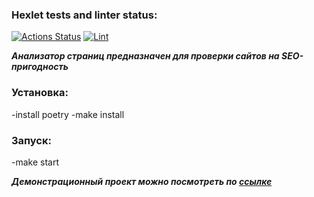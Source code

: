 ### Hexlet tests and linter status:
[![Actions Status](https://github.com/Johnny32id/python-project-83/actions/workflows/hexlet-check.yml/badge.svg)](https://github.com/Johnny32id/python-project-83/actions)
[![Lint](https://github.com/Johnny32id/python-project-83/actions/workflows/lint.yml/badge.svg)](https://github.com/Johnny32id/python-project-83/actions/workflows/lint.yml)

***Анализатор страниц предназначен для проверки сайтов на SEO-пригодность***

### Установка:
-install poetry
-make install

### Запуск:
-make start

***Демонстрационный проект можно посмотреть по [ссылке](https://python-project-83-gbc5.onrender.com/)***